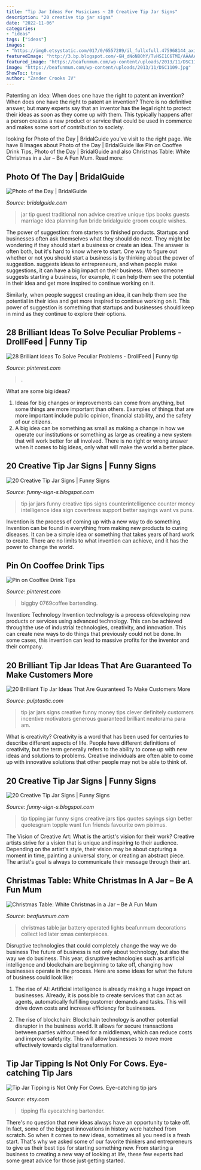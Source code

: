```yaml
---
title: "Tip Jar Ideas For Musicians ~ 20 Creative Tip Jar Signs"
description: "20 creative tip jar signs"
date: "2022-11-06"
categories:
- "ideas"
tags: ["ideas"]
images:
- "https://img0.etsystatic.com/017/0/6557289/il_fullxfull.475968144_axix.jpg"
featuredImage: "http://3.bp.blogspot.com/-GH_dNoN80hY/TvHSI1C6TMI/AAAAAAAACoE/eVewVLuaeiA/s640/funny+tip+jars+007.jpg"
featured_image: "https://beafunmum.com/wp-content/uploads/2013/11/DSC1109.jpg"
image: "https://beafunmum.com/wp-content/uploads/2013/11/DSC1109.jpg"
ShowToc: true
author: "Zander Crooks IV"
---
```



Patenting an idea: When does one have the right to patent an invention?
When does one have the right to patent an invention? There is no definitive answer, but many experts say that an inventor has the legal right to protect their ideas as soon as they come up with them. This typically happens after a person creates a new product or service that could be used in commerce and makes some sort of contribution to society.

	

		
looking for Photo of the Day | BridalGuide you've visit to the right page. We have 8 Images about Photo of the Day | BridalGuide like Pin on Cooffee Drink Tips, Photo of the Day | BridalGuide and also Christmas Table: White Christmas in a Jar – Be A Fun Mum. Read more:
		
    
## Photo Of The Day | BridalGuide

<img loading=lazy src="http://www.bridalguide.com/sites/default/files/article-images/PHOTO-OF-THE-DAY/wedding-tip-jar.jpg" onerror="this.onerror=null;this.src='https://tse4.mm.bing.net/th?id=OIP.TK-Z1wjeIvRUgxeaQC6jBgHaLH&amp;pid=15.1';" alt="Photo of the Day | BridalGuide">

_Source: bridalguide.com_

>jar tip guest traditional non advice creative unique tips books guests marriage idea planning fun bride bridalguide groom couple wishes. 

	

The power of suggestion: from starters to finished products.
Startups and businesses often ask themselves what they should do next. They might be wondering if they should start a business or create an idea. The answer is often both, but it's hard to know where to start. One way to figure out whether or not you should start a business is by thinking about the power of suggestion. 
 suggests ideas to entrepreneurs, and when people make suggestions, it can have a big impact on their business. When someone suggests starting a business, for example, it can help them see the potential in their idea and get more inspired to continue working on it. 

Similarly, when people suggest creating an idea, it can help them see the potential in their idea and get more inspired to continue working on it. This power of suggestion is something that startups and businesses should keep in mind as they continue to explore their options.

    
## 28 Brilliant Ideas To Solve Peculiar Problems - DrollFeed | Funny Tip

<img loading=lazy src="https://i.pinimg.com/originals/1f/0e/4a/1f0e4ad401390e81c914bfb5cd70abd7.jpg" onerror="this.onerror=null;this.src='https://tse1.mm.bing.net/th?id=OIP.a-ncSaHRl1fvT5b07vYZ4wHaJ3&amp;pid=15.1';" alt="28 Brilliant Ideas To Solve Peculiar Problems - DrollFeed | Funny tip">

_Source: pinterest.com_

>. 

	

What are some big ideas?
1. Ideas for big changes or improvements can come from anything, but some things are more important than others. Examples of things that are more important include public opinion, financial stability, and the safety of our citizens.
2. A big idea can be something as small as making a change in how we operate our institutions or something as large as creating a new system that will work better for all involved. There is no right or wrong answer when it comes to big ideas, only what will make the world a better place.

    
## 20 Creative Tip Jar Signs | Funny Signs

<img loading=lazy src="http://2.bp.blogspot.com/-TWETm94fJYQ/TvHSRQxE_OI/AAAAAAAACok/aid8Vy5YkOU/s640/funny+tip+jars+011.jpg" onerror="this.onerror=null;this.src='https://tse3.mm.bing.net/th?id=OIP.I7gk3_Wdz0BkuJxi9kWE4wHaGD&amp;pid=15.1';" alt="20 Creative Tip Jar Signs | Funny Signs">

_Source: funny-sign-s.blogspot.com_

>tip jar jars funny creative tips signs counterintelligence counter money intelligence idea sign covertress support better sayings want vs puns. 

	

Invention is the process of coming up with a new way to do something. Invention can be found in everything from making new products to curing diseases. It can be a simple idea or something that takes years of hard work to create. There are no limits to what invention can achieve, and it has the power to change the world.

    
## Pin On Cooffee Drink Tips

<img loading=lazy src="https://i.pinimg.com/originals/58/83/d7/5883d7d4a5cee871380a4f5259f08ad4.jpg" onerror="this.onerror=null;this.src='https://tse4.mm.bing.net/th?id=OIP.EW4npSpV3lyDZySb1aGxsgHaJ3&amp;pid=15.1';" alt="Pin on Cooffee Drink Tips">

_Source: pinterest.com_

>biggby 0769coffee bartending. 

	

Invention: Technology
Invention technology is a process ofdeveloping new products or services using advanced technology. This can be achieved throughthe use of industrial technologies, creativity, and innovation. This can create new ways to do things that previously could not be done. In some cases, this invention can lead to massive profits for the inventor and their company.

    
## 20 Brilliant Tip Jar Ideas That Are Guaranteed To Make Customers More

<img loading=lazy src="https://i0.wp.com/pulptastic.com/wp-content/uploads/2014/07/these-tip-jars-will-definitely-get-money-17.jpg?resize=550%2C734" onerror="this.onerror=null;this.src='https://tse2.mm.bing.net/th?id=OIP.LCIau5IDhpppXqhhfXtkwgHaJ4&amp;pid=15.1';" alt="20 Brilliant Tip Jar Ideas That Are Guaranteed To Make Customers More">

_Source: pulptastic.com_

>tip jar jars signs creative funny money tips clever definitely customers incentive motivators generous guaranteed brilliant neatorama para am. 

	

What is creativity?
Creativity is a word that has been used for centuries to describe different aspects of life. People have different definitions of creativity, but the term generally refers to the ability to come up with new ideas and solutions to problems. Creative individuals are often able to come up with innovative solutions that other people may not be able to think of.

    
## 20 Creative Tip Jar Signs | Funny Signs

<img loading=lazy src="http://3.bp.blogspot.com/-GH_dNoN80hY/TvHSI1C6TMI/AAAAAAAACoE/eVewVLuaeiA/s640/funny+tip+jars+007.jpg" onerror="this.onerror=null;this.src='https://tse1.mm.bing.net/th?id=OIP.WTBEeT2fI6shDTk-N_RswQAAAA&amp;pid=15.1';" alt="20 Creative Tip Jar Signs | Funny Signs">

_Source: funny-sign-s.blogspot.com_

>tip tipping jar funny signs creative jars tips quotes sayings sign better quotesgram topple want fun friends favourite own piximus. 

	

The Vision of Creative Art: What is the artist's vision for their work?
Creative artists strive for a vision that is unique and inspiring to their audience. Depending on the artist's style, their vision may be about capturing a moment in time, painting a universal story, or creating an abstract piece. The artist's goal is always to communicate their message through their art.

    
## Christmas Table: White Christmas In A Jar – Be A Fun Mum

<img loading=lazy src="https://beafunmum.com/wp-content/uploads/2013/11/DSC1109.jpg" onerror="this.onerror=null;this.src='https://tse4.mm.bing.net/th?id=OIP.rDooAVOorr_TmVoAQ6UCrwHaLK&amp;pid=15.1';" alt="Christmas Table: White Christmas in a Jar – Be A Fun Mum">

_Source: beafunmum.com_

>christmas table jar battery operated lights beafunmum decorations collect led later xmas centerpieces. 

	

Disruptive technologies that could completely change the way we do business
The future of business is not only about technology, but also the way we do business. This year, disruptive technologies such as artificial intelligence and blockchain are beginning to take off, changing how businesses operate in the process. Here are some ideas for what the future of business could look like:
1. The rise of AI: Artificial intelligence is already making a huge impact on businesses. Already, it is possible to create services that can act as agents, automatically fulfilling customer demands and tasks. This will drive down costs and increase efficiency for businesses.

2. The rise of blockchain: Blockchain technology is another potential disruptor in the business world. It allows for secure transactions between parties without need for a middleman, which can reduce costs and improve safetyrity. This will allow businesses to move more effectively towards digital transformation.


    
## Tip Jar Tipping Is Not Only For Cows. Eye-catching Tip Jars

<img loading=lazy src="https://img0.etsystatic.com/017/0/6557289/il_fullxfull.475968144_axix.jpg" onerror="this.onerror=null;this.src='https://tse4.mm.bing.net/th?id=OIP.EEWLt2xo147zMcLy36-KoAHaNK&amp;pid=15.1';" alt="Tip Jar Tipping is Not Only For Cows. Eye-catching tip jars">

_Source: etsy.com_

>tipping ffa eyecatching bartender. 

	

There's no question that new ideas always have an opportunity to take off. In fact, some of the biggest innovations in history were hatched from scratch. So when it comes to new ideas, sometimes all you need is a fresh start. That's why we asked some of our favorite thinkers and entrepreneurs to give us their best tips for starting something new. From starting a business to creating a new way of looking at life, these few experts had some great advice for those just getting started.

